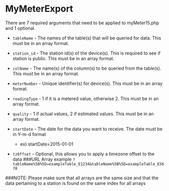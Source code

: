 # MyMeterExport

There are 7 required arguments that need to be applied to myMeter15.php and 1 optional.

 * `tableName` - The names of the table(s) that will be queried for data. This must be in an array format.
 	
 * `station_id` - The station id(s) of the device(s). This is required to see if station is public. This must be in an array format.
 * `colName` - The name(s) of the column(s) to be queried from the table(s). This must be in an array format.
 * `meterNumber` - Unique identifier(s) for device(s). This must be in an array format.
 * `readingType` - 1 if it is a metered value, otherwise 2. This must be in an array format.
 * `quality` - 1 if actual values, 2 if estimated values.  This must be in an array format.
 * `startDate` - The date for the data you want to receive. The date must be in Y-m-d format
 	- ex) startDate=2015-01-01
 * `tzOffset` - Optional, this allows you to apply a timezone offset to the data
 ###URL Array example
  `?tableName%5B%5D=exampleTable_E1234&tableName%5B%5D=exampleTable_E5678`
 
 ###NOTE:
 Please make sure that all arrays are the same size and that the data pertaining to a station is found on the same index for all arrays
